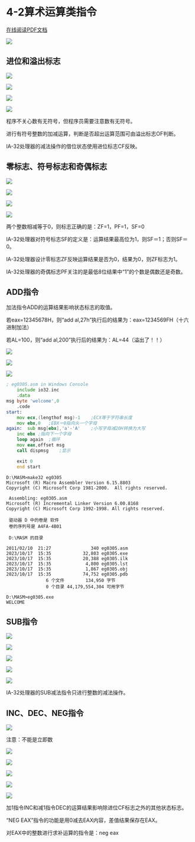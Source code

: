 # 4-2算术运算类指令

<!-- toc -->

<a href="https://rosefinch-midsummer.github.io/book/file/as/4-2.pdf" target="_blank">在线阅读PDF文档</a>

![](https://cdn.jsdelivr.net/gh/Rosefinch-Midsummer/MyImagesHost01/img/202310171505128.png)

## 进位和溢出标志

![](https://cdn.jsdelivr.net/gh/Rosefinch-Midsummer/MyImagesHost01/img/202310171507206.png)

![](https://cdn.jsdelivr.net/gh/Rosefinch-Midsummer/MyImagesHost01/img/202310171509251.png)

![](https://cdn.jsdelivr.net/gh/Rosefinch-Midsummer/MyImagesHost01/img/202310171511861.png)

![](https://cdn.jsdelivr.net/gh/Rosefinch-Midsummer/MyImagesHost01/img/202310171511087.png)

程序不关心数有无符号，但程序员需要注意数有无符号。

进行有符号整数的加减运算，判断是否超出运算范围可由溢出标志OF判断。

IA-32处理器的减法操作的借位状态使用进位标志CF反映。

## 零标志、符号标志和奇偶标志

![](https://cdn.jsdelivr.net/gh/Rosefinch-Midsummer/MyImagesHost01/img/202310171513871.png)

![](https://cdn.jsdelivr.net/gh/Rosefinch-Midsummer/MyImagesHost01/img/202310171514480.png)

![](https://cdn.jsdelivr.net/gh/Rosefinch-Midsummer/MyImagesHost01/img/202310171518924.png)

![](https://cdn.jsdelivr.net/gh/Rosefinch-Midsummer/MyImagesHost01/img/202310171521115.png)

两个整数相减等于0，则标志正确的是：ZF=1，PF=1，SF=0

IA-32处理器对符号标志SF的定义是：运算结果最高位为1，则SF＝1；否则SF＝0。

IA-32处理器设计零标志ZF反映运算结果是否为0，结果为0，则ZF标志为1。

IA-32处理器的奇偶标志PF关注的是最低8位结果中“1”的个数是偶数还是奇数。
## ADD指令

加法指令ADD的运算结果影响状态标志的取值。

若eax=12345678H，则“add al,27h”执行后的结果为：eax=1234569FH（十六进制加法）

若AL=100，则“add al,200”执行后的结果为：AL=44（溢出了！！）

![](https://cdn.jsdelivr.net/gh/Rosefinch-Midsummer/MyImagesHost01/img/202310171526637.png)

![](https://cdn.jsdelivr.net/gh/Rosefinch-Midsummer/MyImagesHost01/img/202310171531649.png)


![](https://cdn.jsdelivr.net/gh/Rosefinch-Midsummer/MyImagesHost01/img/202310171536970.png)


```asm
; eg0305.asm in Windows Console
	include io32.inc
	.data
msg	byte 'welcome',0
	.code
start:
	mov ecx,(lengthof msg)-1	;ECX等于字符串长度
	mov ebx,0	;EBX＝0指向头一个字母
again:	sub msg[ebx],'a'-'A'	;小写字母减20H转换为大写
	inc ebx	;指向下一个字母
	loop again	;循环
	mov eax,offset msg
	call dispmsg	;显示

	exit 0
	end start
```



```
D:\MASM>make32 eg0305
Microsoft (R) Macro Assembler Version 6.15.8803
Copyright (C) Microsoft Corp 1981-2000.  All rights reserved.

 Assembling: eg0305.asm
Microsoft (R) Incremental Linker Version 6.00.8168
Copyright (C) Microsoft Corp 1992-1998. All rights reserved.

 驱动器 D 中的卷是 软件
 卷的序列号是 A4FA-4B01

 D:\MASM 的目录

2011/02/10  21:27               340 eg0305.asm
2023/10/17  15:35            32,803 eg0305.exe
2023/10/17  15:35            20,388 eg0305.ilk
2023/10/17  15:35             4,800 eg0305.lst
2023/10/17  15:35             1,867 eg0305.obj
2023/10/17  15:35            74,752 eg0305.pdb
               6 个文件        134,950 字节
               0 个目录 44,179,554,304 可用字节

D:\MASM>eg0305.exe
WELCOME
```


## SUB指令

![](https://cdn.jsdelivr.net/gh/Rosefinch-Midsummer/MyImagesHost01/img/202310171537074.png)

![](https://cdn.jsdelivr.net/gh/Rosefinch-Midsummer/MyImagesHost01/img/202310171539590.png)

![](https://cdn.jsdelivr.net/gh/Rosefinch-Midsummer/MyImagesHost01/img/202310171542817.png)

![](https://cdn.jsdelivr.net/gh/Rosefinch-Midsummer/MyImagesHost01/img/202310171545327.png)

![](https://cdn.jsdelivr.net/gh/Rosefinch-Midsummer/MyImagesHost01/img/202310171547440.png)

IA-32处理器的SUB减法指令只进行整数的减法操作。
## INC、DEC、NEG指令


![](https://cdn.jsdelivr.net/gh/Rosefinch-Midsummer/MyImagesHost01/img/202310171606340.png)

注意：不能是立即数

![](https://cdn.jsdelivr.net/gh/Rosefinch-Midsummer/MyImagesHost01/img/202310171608646.png)


![](https://cdn.jsdelivr.net/gh/Rosefinch-Midsummer/MyImagesHost01/img/202310171609239.png)


![](https://cdn.jsdelivr.net/gh/Rosefinch-Midsummer/MyImagesHost01/img/202310171611183.png)


![](https://cdn.jsdelivr.net/gh/Rosefinch-Midsummer/MyImagesHost01/img/202310171617262.png)


![](https://cdn.jsdelivr.net/gh/Rosefinch-Midsummer/MyImagesHost01/img/202310171618107.png)

加1指令INC和减1指令DEC的运算结果影响除进位CF标志之外的其他状态标志。

“NEG EAX”指令的功能是用0减去EAX内容，差值结果保存在EAX。

对EAX中的整数进行求补运算的指令是：neg eax








